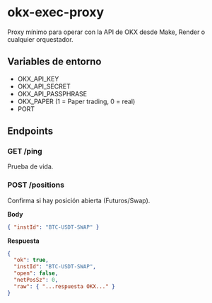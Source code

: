 # okx-exec-proxy

Proxy mínimo para operar con la API de OKX desde Make, Render o cualquier orquestador.

## Variables de entorno
- OKX_API_KEY
- OKX_API_SECRET
- OKX_API_PASSPHRASE
- OKX_PAPER (1 = Paper trading, 0 = real)
- PORT

## Endpoints

### GET /ping
Prueba de vida.

### POST /positions
Confirma si hay posición abierta (Futuros/Swap).

**Body**
```json
{ "instId": "BTC-USDT-SWAP" }
```

**Respuesta**
```json
{
  "ok": true,
  "instId": "BTC-USDT-SWAP",
  "open": false,
  "netPosSz": 0,
  "raw": { "...respuesta OKX..." }
}
```
